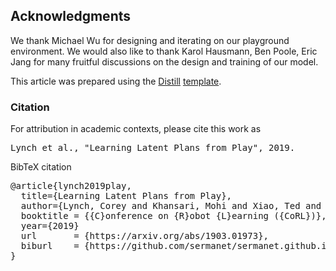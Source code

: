 ## Acknowledgments

We thank Michael Wu for designing and iterating on our playground environment. We would also like to thank Karol Hausmann, Ben Poole, Eric Jang for many fruitful discussions on the design and training of our model.

This article was prepared using the [Distill](https://distill.pub) [template](https://github.com/distillpub/template).

<h3 id="citation">Citation</h3>

For attribution in academic contexts, please cite this work as

<pre class="citation short">Lynch et al., "Learning Latent Plans from Play", 2019.</pre>

BibTeX citation

<pre class="citation long">@article{lynch2019play,
  title={Learning Latent Plans from Play},
  author={Lynch, Corey and Khansari, Mohi and Xiao, Ted and Kumar, Vikash and Tompson, Jonathan and Levine, Sergey and Sermanet, Pierre},
  booktitle = {{C}onference on {R}obot {L}earning ({CoRL})},
  year={2019}
  url       = {https://arxiv.org/abs/1903.01973},
  biburl    = {https://github.com/sermanet/sermanet.github.io/blob/master/assets/bib/Lynch2019Play.bib},
}</pre>
